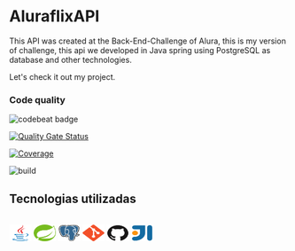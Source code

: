 # AluraflixAPI

This API was created at the Back-End-Challenge of Alura, this is my version of challenge, this api we developed in Java spring using PostgreSQL as database and other technologies.

Let's check it out my project.

### Code quality


 <img alt="codebeat badge" src="https://codebeat.co/badges/18e7cfe3-7035-4836-aac4-c97a3109d6bb" />
 
 [![Quality Gate Status](https://sonarcloud.io/api/project_badges/measure?project=welbertFC_AluraflixAPI&metric=alert_status)](https://sonarcloud.io/dashboard?id=welbertFC_AluraflixAPI)
 
 [![Coverage](https://sonarcloud.io/api/project_badges/measure?project=welbertFC_AluraflixAPI&metric=coverage)](https://sonarcloud.io/dashboard?id=welbertFC_AluraflixAPI)
 
 ![build](https://github.com/welbertFC/AluraflixAPI/actions/workflows/build.yml/badge.svg)
 


## Tecnologias utilizadas

<div style="display: inline_block"><br>
  <img align="center" alt="New-Jv" height="30" width="40" src="https://raw.githubusercontent.com/devicons/devicon/master/icons/java/java-original.svg">
  <img align="center" alt="New-Sp" height="30" width="40" src="https://raw.githubusercontent.com/devicons/devicon/master/icons/spring/spring-original.svg">
  <img align="center" alt="New-Jv" height="30" width="40" src="https://raw.githubusercontent.com/devicons/devicon/master/icons/postgresql/postgresql-original.svg">
  <img align="center" alt="New-Jv" height="30" width="40" src="https://raw.githubusercontent.com/devicons/devicon/master/icons/git/git-original.svg">
  <img align="center" alt="New-Gh" height="30" width="40" src="https://raw.githubusercontent.com/devicons/devicon/master/icons/github/github-original.svg">
  <img align="center" alt="New-Gh" height="30" width="40" src="https://raw.githubusercontent.com/devicons/devicon/master/icons/intellij/intellij-original.svg">
</div>

